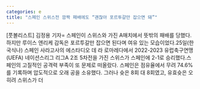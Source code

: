 ```yaml
---
categories: e
title: "스페인 스위스전 깜짝 패배에도 “괜찮아 포르투갈만 잡으면 돼”"
---
```

[풋볼리스트] 김정용 기자= 스페인이 스위스와 가진 A매치에서 뜻밖의 패배를 당했다. 하지만 루이스 엔리케 감독은 포르투갈만 잡으면 된다며 여유 있는 모습이었다.25일(한국식나) 스페인 사라고사의 에스타디오 데 라 로마레다에서 2022-2023 유럽축구연맹(UEFA) 네이션스리그 리그A 2조 5차전을 가진 스위스가 스페인에 2-1로 승리했다.스페인의 고질적인 공격력 부족이 또 문제로 떠올랐다. 스페인은 점유율에서 무려 74.6%를 기록하며 압도적으로 오래 공을 소유했다. 그러나 슛은 8회 대 8회였고, 유효슛은 오히려 스위스가 더